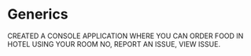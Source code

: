 # Generics
CREATED A CONSOLE APPLICATION WHERE YOU CAN ORDER FOOD IN HOTEL USING YOUR ROOM NO, REPORT AN ISSUE, VIEW ISSUE.
